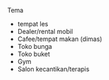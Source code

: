 Tema
- tempat les 
- Dealer/rental mobil 
- Cafee/tempat makan (dimas)
- Toko bunga 
- Toko buket 
- Gym
- Salon kecantikan/terapis

